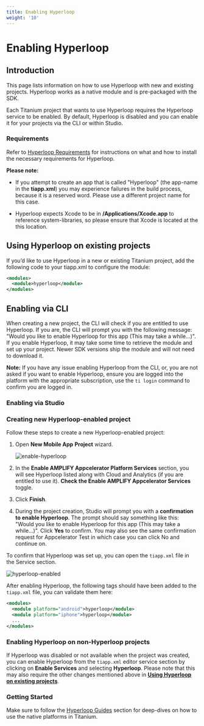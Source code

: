```yaml
---
title: Enabling Hyperloop
weight: '10'
---
```


# Enabling Hyperloop

## Introduction

This page lists information on how to use Hyperloop with new and existing projects. Hyperloop works as a native module and is pre-packaged with the SDK.

Each Titanium project that wants to use Hyperloop requires the Hyperloop service to be enabled. By default, Hyperloop is disabled and you can enable it for your projects via the CLI or within Studio.

### Requirements

Refer to [Hyperloop Requirements](/guide/Titanium_SDK/Titanium_SDK_Guide/Hyperloop/Hyperloop_Guides/Hyperloop_Requirements.html) for instructions on what and how to install the necessary requirements for Hyperloop.

**Please note:**

* If you attempt to create an app that is called "Hyperloop" (the app-name in the **tiapp.xml**) you may experience failures in the build process, because it is a reserved word. Please use a different project name for this case.

* Hyperloop expects Xcode to be in **/Applications/Xcode.app** to reference system-libraries, so please ensure that Xcode is located at the this location.

## Using Hyperloop on existing projects

If you’d like to use Hyperloop in a new or existing Titanium project, add the following code to your tiapp.xml to configure the module:

```xml
<modules>
  <module>hyperloop</module>
</modules>
```

## Enabling via CLI

When creating a new project, the CLI will check if you are entitled to use Hyperloop. If you are, the CLI will prompt you with the following message: "Would you like to enable Hyperloop for this app (This may take a while...)". If you enable Hyperloop, it may take some time to retrieve the module and set up your project. Newer SDK versions ship the module and will not need to download it.

**Note:** If you have any issue enabling Hyperloop from the CLI, or, you are not asked if you want to enable Hyperloop, ensure you are logged into the platform with the appropriate subscription, use the `ti login` command to confirm you are logged in.

### Enabling via Studio

### Creating new Hyperloop-enabled project

Follow these steps to create a new Hyperloop-enabled project:

1. Open **New Mobile App** **Project** wizard.

    ![enable-hyperloop](./enable-hyperloop.png)
2. In the **Enable AMPLIFY Appcelerator Platform Services** section, you will see Hyperloop listed along with Cloud and Analytics (if you are entitled to use it). **Check the Enable AMPLIFY Appcelerator Services** toggle.

3. Click **Finish**.

4. During the project creation, Studio will prompt you with a **confirmation to enable Hyperloop**. The prompt should say something like this: "Would you like to enable Hyperloop for this app (This may take a while...)". Click **Yes** to confirm. You may also see the same confirmation request for Appcelerator Test in which case you can click No and continue on.

To confirm that Hyperloop was set up, you can open the `tiapp.xml` file in the Service section.

![hyperloop-enabled](./hyperloop-enabled.png)

After enabling Hyperloop, the following tags should have been added to the `tiapp.xml` file, you can validate them here:

```xml
<modules>
  <module platform="android">hyperloop</module>
  <module platform="iphone">hyperloop</module>
  ...
</modules>
```

### Enabling Hyperloop on non-Hyperloop projects

If Hyperloop was disabled or not available when the project was created, you can enable Hyperloop from the `tiapp.xml` editor service section by clicking on **Enable Services** and selecting **Hyperloop**. Please note that this may also require the other changes mentioned above in **[Using Hyperloop on existing projects](#Usingonexistingprojects)**.

### Getting Started

Make sure to follow the [Hyperloop Guides](/guide/Titanium_SDK/Titanium_SDK_Guide/Hyperloop/Hyperloop_Guides/) section for deep-dives on how to use the native platforms in Titanium.

